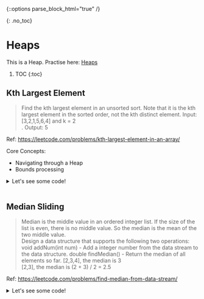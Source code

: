{::options parse_block_html="true" /}

{: .no_toc}
# Heaps
This is a Heap. Practise here: [Heaps](https://leetcode.com/list?selectedList=9duvlo7t)

1. TOC
{:toc}

## Kth Largest Element

> Find the kth largest element in an unsorted sort. Note that it is the kth largest element in the sorted order, not the kth distinct element.
Input: [3,2,1,5,6,4] and k = 2 <BR>. Output: 5

Ref: https://leetcode.com/problems/kth-largest-element-in-an-array/

Core Concepts:
* Navigating through a Heap
* Bounds processing

<details><summary markdown="span">Let's see some code!</summary>
```python
    import heapq
    class Solution:
        def findKthLargest(self, nums, k):
            h = []
            for n in nums:
                heapq.heappush(h, -n)
            i = 1
            tmp = None
            while i <= k:
                tmp = -heapq.heappop(h)
                i += 1    
            return tmp
```
And voila it now works
</details>
<br/>


## Median Sliding

> Median is the middle value in an ordered integer list.
If the size of the list is even, there is no middle value.
So the median is the mean of the two middle value. <BR>
> Design a data structure that supports the following two operations:
> void addNum(int num) - Add a integer number from the data stream to the data structure.
> double findMedian() - Return the median of all elements so far.
> [2,3,4], the median is 3<BR>
> [2,3], the median is (2 + 3) / 2 = 2.5

Ref: https://leetcode.com/problems/find-median-from-data-stream/

<details><summary markdown="span">Let's see some code!</summary>
```python
import heapq

class MedianFinder:
    # Heaps by default are MinHeaps. Unless you use negation
    def __init__(self):
        self.maxHeap = []
        self.minHeap = []

    def addNum(self, num: int) -> None:
        heapq.heappush(self.maxHeap, -num)
        heapq.heappush(self.minHeap, -heapq.heappop(self.maxHeap))

        if len(self.minHeap) > len(self.maxHeap):
            heapq.heappush(self.maxHeap, -heapq.heappop(self.minHeap))

    def findMedian(self) -> float:
        if len(self.minHeap) == len(self.maxHeap):
            return (-self.maxHeap[0] + self.minHeap[0]) / 2
        else:
            return -self.maxHeap[0]
```
</details>
<br/>

